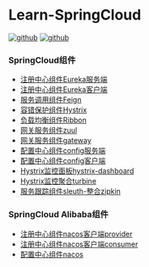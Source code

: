 # Learn-SpringCloud
[![github](https://img.shields.io/badge/springboot-2.3.0-green.svg)]()
[![github](https://img.shields.io/badge/springcloud-Hoxton.SR4-blue.svg)]()

### SpringCloud组件
+ [注册中心组件Eureka服务端](https://github.com/leowy/learn-springcloud/tree/master/eureka-server)  
+ [注册中心组件Eureka客户端](https://github.com/leowy/learn-springcloud/tree/master/eureka-client)  
+ [服务调用组件Feign](https://github.com/leowy/learn-springcloud/tree/master/feign-service)  
+ [容错保护组件Hystrix](https://github.com/leowy/learn-springcloud/tree/master/hystrix-service)  
+ [负载均衡组件Ribbon](https://github.com/leowy/learn-springcloud/tree/master/ribbon-service)  
+ [网关服务组件zuul](https://github.com/leowy/learn-springcloud/tree/master/zuul-service) 
+ [网关服务组件gateway](https://github.com/leowy/learn-springcloud/tree/master/gateway-service) 
+ [配置中心组件config服务端](https://github.com/leowy/learn-springcloud/tree/master/config-server) 
+ [配置中心组件config客户端](https://github.com/leowy/learn-springcloud/tree/master/config-client) 
+ [Hystrix监控面板hystrix-dashboard](https://github.com/leowy/learn-springcloud/tree/master/hystrix-dashboard) 
+ [Hystrix监控聚合turbine](https://github.com/leowy/learn-springcloud/tree/master/turbine-service) 
+ [服务跟踪组件sleuth-整合zipkin](https://github.com/leowy/learn-springcloud/tree/master/sleuth-service) 


### SpringCloud Alibaba组件
+ [注册中心组件nacos客户端provider](https://github.com/leowy/learn-springcloud/tree/master/nacos-provider) 
+ [注册中心组件nacos客户端consumer](https://github.com/leowy/learn-springcloud/tree/master/nacos-consumer) 
+ [配置中心组件nacos](https://github.com/leowy/learn-springcloud/tree/master/nacos-config) 

